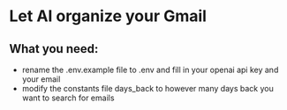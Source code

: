 # Let AI organize your Gmail

## What you need:
- rename the .env.example file to .env and fill in your openai api key and your email
- modify the constants file days_back to however many days back you want to search for emails
